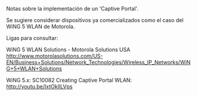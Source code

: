 Notas sobre la implementación de un 'Captive Portal'.

Se sugiere considerar dispositivos ya comercializados como el caso del WiNG 5 WLAN de Motorola.

Ligas para consultar:

WiNG 5 WLAN Solutions - Motorola Solutions USA http://www.motorolasolutions.com/US-EN/Business+Solutions/Network_Technologies/Wireless_IP_Networks/WiNG+5+WLAN+Solutions

WiNG 5.x: SC10082 Creating Captive Portal WLAN: http://youtu.be/IxtOklILVps



